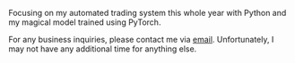 Focusing on my automated trading system this whole year with Python and my magical model trained using PyTorch.

For any business inquiries, please contact me via [email](mailto:development.henryquan@gmail.com). Unfortunately, I may not have any additional time for anything else. 
